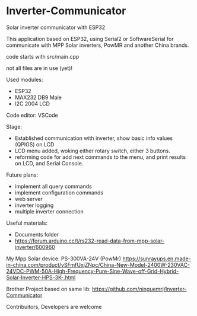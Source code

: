 # Inverter-Communicator
Solar inverter communicator with ESP32

This application based on ESP32, using Serial2 or SoftwareSerial for communicate with MPP Solar inverters, PowMR and another China brands.

code starts with src/main.cpp

not all files are in use (yet)!

Used modules:
- ESP32
- MAX232 DB9 Male
- I2C 2004 LCD

Code editor: VSCode

Stage: 
- Established communication with inverter, show basic info values (QPIGS) on LCD 
- LCD menu added, woking either rotary switch, either 3 buttons.
- reforming code for add next commands to the menu, and print results on LCD, and Serial Console.

Future plans:
- implement all query commands
- implement configuration commands
- web server
- inverter logging
- multiple inverter connection

Useful materials:
- Documents folder
- https://forum.arduino.cc/t/rs232-read-data-from-mpp-solar-inverter/600960

My Mpp Solar device: PS-300VA-24V (PowMr)
https://sunrayups.en.made-in-china.com/product/vSFmfUxjZNpc/China-New-Model-2400W-230VAC-24VDC-PWM-50A-High-Frequency-Pure-Sine-Wave-off-Grid-Hybrid-Solar-Inverter-HPS-3K-.html


Brother Project based on same lib: https://github.com/ninguemrj/Inverter-Communicator

Contribuitors, Developers are welcome
